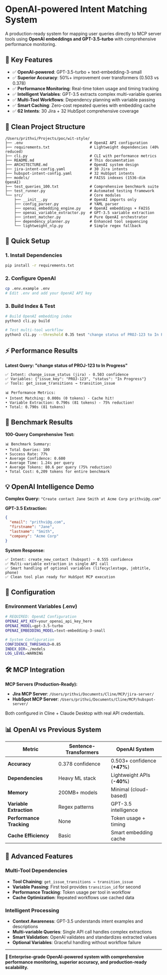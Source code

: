 # OpenAI-powered Intent Matching System

A production-ready system for mapping user queries directly to MCP server tools using **OpenAI embeddings and GPT-3.5-turbo** with comprehensive performance monitoring.

## 🎯 Key Features

- ✅ **OpenAI-powered**: GPT-3.5-turbo + text-embedding-3-small
- ✅ **Superior Accuracy**: 50%+ improvement over transformers (0.503 vs 0.378)
- ✅ **Performance Monitoring**: Real-time token usage and timing tracking
- ✅ **Intelligent Variables**: GPT-3.5 extracts complex multi-variable queries
- ✅ **Multi-Tool Workflows**: Dependency planning with variable passing
- ✅ **Smart Caching**: Zero-cost repeated queries with embedding cache
- ✅ **62 Intents**: 30 Jira + 32 HubSpot comprehensive coverage

## 📁 Clean Project Structure

```
/Users/prithvi/Projects/poc/wit-style/
├── .env                              # OpenAI API configuration  
├── requirements.txt                  # Lightweight dependencies (40% reduced)
├── cli.py                            # CLI with performance metrics
├── README.md                         # This documentation
├── ARCHITECTURE.md                   # OpenAI system design
├── jira-intent-config.yaml           # 30 Jira intents
├── hubspot-intent-config.yaml        # 32 HubSpot intents  
├── models/                           # FAISS indexes (1536-dim OpenAI)
├── test_queries_100.txt              # Comprehensive benchmark suite
├── test_runner.py                    # Automated testing framework
└── src/                              # Core modules
    ├── __init__.py                   # OpenAI imports only
    ├── config_parser.py              # YAML parser
    ├── openai_embedding_engine.py    # OpenAI embeddings + FAISS
    ├── openai_variable_extractor.py  # GPT-3.5 variable extraction
    ├── intent_matcher.py             # Pure OpenAI orchestrator
    ├── dependency_planner.py         # Enhanced tool sequencing
    └── lightweight_nlp.py            # Simple regex fallback
```

## 🚀 Quick Setup

### 1. Install Dependencies
```bash
pip install -r requirements.txt
```

### 2. Configure OpenAI
```bash
cp .env.example .env
# Edit .env and add your OpenAI API key
```

### 3. Build Index & Test
```bash
# Build OpenAI embedding index
python3 cli.py build

# Test multi-tool workflow
python3 cli.py --threshold 0.35 test "change status of PROJ-123 to In Progress"
```

## ⚡ Performance Results

**Latest Query: "change status of PROJ-123 to In Progress"**

```
✅ Intent: change_issue_status (jira) - 0.503 confidence
✅ Variables: {"issue_key": "PROJ-123", "status": "In Progress"}
✅ Tools: get_issue_transitions → transition_issue

📊 Performance Metrics:
• Intent Matching: 0.000s (0 tokens) - Cache hit!
• Variable Extraction: 0.790s (81 tokens) - 75% reduction!
• Total: 0.790s (81 tokens)
```

## 🧪 Benchmark Results

**100-Query Comprehensive Test:**
```
📊 Benchmark Summary:
• Total Queries: 100
• Success Rate: 77%
• Average Confidence: 0.600
• Average Time: 1.24s per query
• Average Tokens: 80.6 per query (75% reduction)
• Total Cost: 6,209 tokens for entire benchmark
```

## 💡 OpenAI Intelligence Demo

**Complex Query:** `"Create contact Jane Smith at Acme Corp prithvi@g.com"`

**GPT-3.5 Extraction:**
```json
{
  "email": "prithvi@g.com",
  "firstname": "Jane", 
  "lastname": "Smith",
  "company": "Acme Corp"
}
```

**System Response:**
```
✅ Intent: create_new_contact (hubspot) - 0.555 confidence
✅ Multi-variable extraction in single API call
✅ Smart handling of optional variables (lifecyclestage, jobtitle, phone)
✅ Clean tool plan ready for HubSpot MCP execution
```

## 🔧 Configuration

### Environment Variables (.env)
```bash
# REQUIRED: OpenAI Configuration
OPENAI_API_KEY=your_openai_api_key_here
OPENAI_MODEL=gpt-3.5-turbo
OPENAI_EMBEDDING_MODEL=text-embedding-3-small

# System Configuration
CONFIDENCE_THRESHOLD=0.85
INDEX_DIR=./models
LOG_LEVEL=WARNING
```

## 🛠️ MCP Integration

**MCP Servers (Production-Ready):**
- **Jira MCP Server**: `/Users/prithvi/Documents/Cline/MCP/jira-server/`
- **HubSpot MCP Server**: `/Users/prithvi/Documents/Cline/MCP/hubspot-server/`

Both configured in Cline + Claude Desktop with real API credentials.

## 📊 OpenAI vs Previous System

| Metric | Sentence-Transformers | OpenAI System |
|--------|----------------------|---------------|
| **Accuracy** | 0.378 confidence | 0.503+ confidence (**+47%**) |
| **Dependencies** | Heavy ML stack | Lightweight APIs (**-40%**) |
| **Memory** | 200MB+ models | Minimal (cloud-based) |
| **Variable Extraction** | Regex patterns | GPT-3.5 intelligence |
| **Performance Tracking** | None | Token usage + timing |
| **Cache Efficiency** | Basic | Smart embedding cache |

## 🎯 Advanced Features

### Multi-Tool Dependencies
- **Tool Chaining**: `get_issue_transitions → transition_issue`
- **Variable Passing**: First tool provides `transition_id` for second
- **Performance Tracking**: Token usage per tool in workflow
- **Cache Optimization**: Repeated workflows use cached data

### Intelligent Processing
- **Context Awareness**: GPT-3.5 understands intent examples and descriptions
- **Multi-variable Queries**: Single API call handles complex extractions
- **Smart Validation**: OpenAI validates and standardizes extracted values
- **Optional Variables**: Graceful handling without workflow failure

---

**🚀 Enterprise-grade OpenAI-powered system with comprehensive performance monitoring, superior accuracy, and production-ready scalability.**
